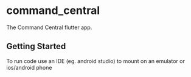 # command_central

The Command Central flutter app.

## Getting Started
To run code use an IDE (eg. android studio) to mount on an emulator or ios/android phone
